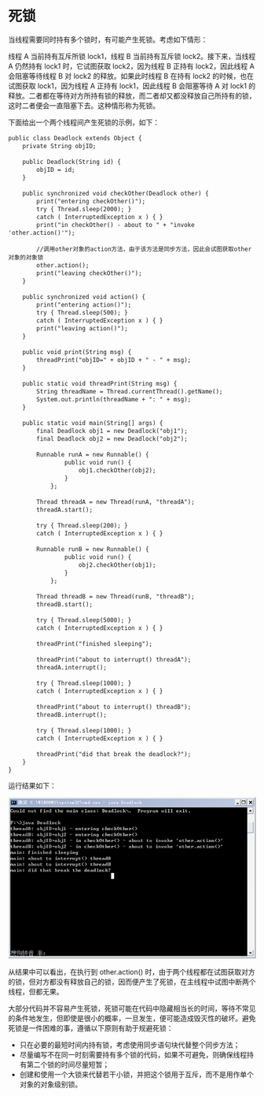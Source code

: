 # 死锁

当线程需要同时持有多个锁时，有可能产生死锁。考虑如下情形：

线程 A 当前持有互斥所锁 lock1，线程 B 当前持有互斥锁 lock2。接下来，当线程 A 仍然持有 lock1 时，它试图获取 lock2，因为线程 B 正持有 lock2，因此线程 A 会阻塞等待线程 B 对 lock2 的释放。如果此时线程 B 在持有 lock2 的时候，也在试图获取 lock1，因为线程 A 正持有 lock1，因此线程 B 会阻塞等待 A 对 lock1 的释放。二者都在等待对方所持有锁的释放，而二者却又都没释放自己所持有的锁，这时二者便会一直阻塞下去。这种情形称为死锁。

下面给出一个两个线程间产生死锁的示例，如下：

```
public class Deadlock extends Object {  
    private String objID;  
  
    public Deadlock(String id) {  
        objID = id;  
    }  
  
    public synchronized void checkOther(Deadlock other) {  
        print("entering checkOther()");  
        try { Thread.sleep(2000); }   
        catch ( InterruptedException x ) { }  
        print("in checkOther() - about to " + "invoke 'other.action()'");  
  
        //调用other对象的action方法，由于该方法是同步方法，因此会试图获取other对象的对象锁  
        other.action();  
        print("leaving checkOther()");  
    }  
  
    public synchronized void action() {  
        print("entering action()");  
        try { Thread.sleep(500); }   
        catch ( InterruptedException x ) { }  
        print("leaving action()");  
    }  
  
    public void print(String msg) {  
        threadPrint("objID=" + objID + " - " + msg);  
    }  
  
    public static void threadPrint(String msg) {  
        String threadName = Thread.currentThread().getName();  
        System.out.println(threadName + ": " + msg);  
    }  
  
    public static void main(String[] args) {  
        final Deadlock obj1 = new Deadlock("obj1");  
        final Deadlock obj2 = new Deadlock("obj2");  
  
        Runnable runA = new Runnable() {  
                public void run() {  
                    obj1.checkOther(obj2);  
                }  
            };  
  
        Thread threadA = new Thread(runA, "threadA");  
        threadA.start();  
  
        try { Thread.sleep(200); }   
        catch ( InterruptedException x ) { }  
  
        Runnable runB = new Runnable() {  
                public void run() {  
                    obj2.checkOther(obj1);  
                }  
            };  
  
        Thread threadB = new Thread(runB, "threadB");  
        threadB.start();  
  
        try { Thread.sleep(5000); }   
        catch ( InterruptedException x ) { }  
  
        threadPrint("finished sleeping");  
  
        threadPrint("about to interrupt() threadA");  
        threadA.interrupt();  
  
        try { Thread.sleep(1000); }   
        catch ( InterruptedException x ) { }  
  
        threadPrint("about to interrupt() threadB");  
        threadB.interrupt();  
  
        try { Thread.sleep(1000); }   
        catch ( InterruptedException x ) { }  
  
        threadPrint("did that break the deadlock?");  
    }  
} 
```

运行结果如下：

![](images/deadlock.jpg) 

从结果中可以看出，在执行到 other.action() 时，由于两个线程都在试图获取对方的锁，但对方都没有释放自己的锁，因而便产生了死锁，在主线程中试图中断两个线程，但都无果。

大部分代码并不容易产生死锁，死锁可能在代码中隐藏相当长的时间，等待不常见的条件地发生，但即使是很小的概率，一旦发生，便可能造成毁灭性的破坏。避免死锁是一件困难的事，遵循以下原则有助于规避死锁： 

- 只在必要的最短时间内持有锁，考虑使用同步语句块代替整个同步方法；
- 尽量编写不在同一时刻需要持有多个锁的代码，如果不可避免，则确保线程持有第二个锁的时间尽量短暂；
- 创建和使用一个大锁来代替若干小锁，并把这个锁用于互斥，而不是用作单个对象的对象级别锁。
